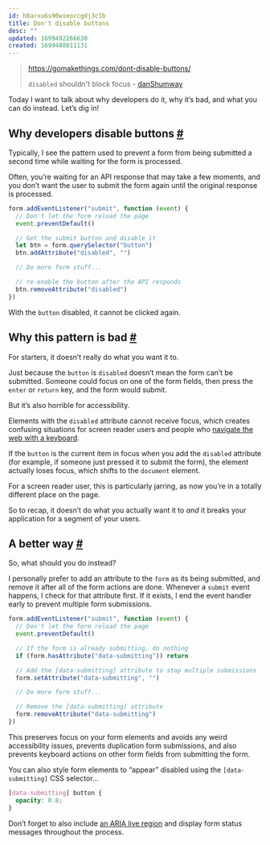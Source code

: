 ```yaml
---
id: h8arxu6s90wieoccgdj3c1b
title: Don't disable buttons
desc: ""
updated: 1699492266630
created: 1699488011131
---
```


> https://gomakethings.com/dont-disable-buttons/
>
> `disabled` shouldn't block focus - [danShumway](https://news.ycombinator.com/item?id=38196458)

Today I want to talk about why developers do it, why it’s bad, and what you can do instead. Let’s dig in!

## Why developers disable buttons [#](https://gomakethings.com/dont-disable-buttons/#why-developers-disable-buttons)

Typically, I see the pattern used to prevent a form from being submitted a second time while waiting for the form is processed.

Often, you’re waiting for an API response that may take a few moments, and you don’t want the user to submit the form again until the original response is processed.

```js
form.addEventListener("submit", function (event) {
  // Don't let the form reload the page
  event.preventDefault()

  // Get the submit button and disable it
  let btn = form.querySelector("button")
  btn.addAttribute("disabled", "")

  // Do more form stuff...

  // re-enable the button after the API responds
  btn.removeAttribute("disabled")
})
```

With the `button` disabled, it cannot be clicked again.

## Why this pattern is bad [#](https://gomakethings.com/dont-disable-buttons/#why-this-pattern-is-bad)

For starters, it doesn’t really do what you want it to.

Just because the `button` is `disabled` doesn’t mean the form can’t be submitted. Someone could focus on one of the form fields, then press the `enter` or `return` key, and the form would submit.

But it’s also horrible for accessibility.

Elements with the `disabled` attribute cannot receive focus, which creates confusing situations for screen reader users and people who [navigate the web with a keyboard](https://gomakethings.com/navigating-the-web-with-a-keyboard/).

If the `button` is the current item in focus when you add the `disabled` attribute (for example, if someone just pressed it to submit the form), the element actually loses focus, which shifts to the `document` element.

For a screen reader user, this is particularly jarring, as now you’re in a totally different place on the page.

So to recap, it doesn’t do what you actually want it to _and_ it breaks your application for a segment of your users.

## A better way [#](https://gomakethings.com/dont-disable-buttons/#a-better-way)

So, what should you do instead?

I personally prefer to add an attribute to the `form` as its being submitted, and remove it after all of the form actions are done. Whenever a `submit` event happens, I check for that attribute first. If it exists, I end the event handler early to prevent multiple form submissions.

```js
form.addEventListener("submit", function (event) {
  // Don't let the form reload the page
  event.preventDefault()

  // If the form is already submitting, do nothing
  if (form.hasAttribute("data-submitting")) return

  // Add the [data-submitting] attribute to stop multiple submissions
  form.setAttribute("data-submitting", "")

  // Do more form stuff...

  // Remove the [data-submitting] attribute
  form.removeAttribute("data-submitting")
})
```

This preserves focus on your form elements and avoids any weird accessibility issues, prevents duplication form submissions, and also prevents keyboard actions on other form fields from submitting the form.

You can also style form elements to “appear” disabled using the `[data-submitting]` CSS selector…

```css
[data-submitting] button {
  opacity: 0.8;
}
```

Don’t forget to also include [an ARIA live region](https://gomakethings.com/how-and-why-to-use-aria-live/) and display form status messages throughout the process.
